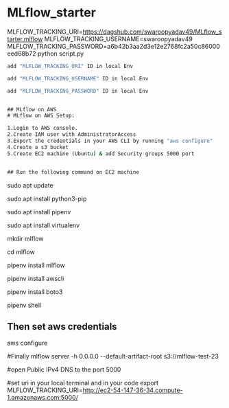 # MLflow_starter

MLFLOW_TRACKING_URI=https://dagshub.com/swaroopyadav49/MLflow_starter.mlflow
MLFLOW_TRACKING_USERNAME=swaroopyadav49
MLFLOW_TRACKING_PASSWORD=a6b42b3aa2d3e12e2768fc2a50c86000eed68b72
python script.py


```cmd
add "MLFLOW_TRACKING_URI" ID in local Env
```

```cmd
add "MLFLOW_TRACKING_USERNAME" ID in local Env
```

```cmd
add "MLFLOW_TRACKING_PASSWORD" ID in local Env


## MLflow on AWS
# MLflow on AWS Setup:

1.Login to AWS console.
2.Create IAM user with AdministratorAccess
3.Export the credentials in your AWS CLI by running "aws configure"
4.Create a s3 bucket
5.Create EC2 machine (Ubuntu) & add Security groups 5000 port


## Run the following command on EC2 machine

```

sudo apt update

sudo apt install python3-pip

sudo apt install pipenv

sudo apt install virtualenv

mkdir mlflow

cd mlflow

pipenv install mlflow

pipenv install awscli

pipenv install boto3

pipenv shell


## Then set aws credentials
aws configure


#Finally 
mlflow server -h 0.0.0.0 --default-artifact-root s3://mlflow-test-23

#open Public IPv4 DNS to the port 5000


#set uri in your local terminal and in your code 
export MLFLOW_TRACKING_URI=http://ec2-54-147-36-34.compute-1.amazonaws.com:5000/
```
